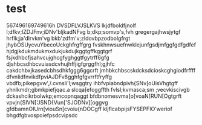 # test
567496169749616h
DVSDFLVJSLKVS
lkjdfboldfjnolf
l;dfkv;lZDJFnv;iDNv'bljkadNFvg
b;dkp;somvp's,fvh
gregergajhwsjytgf
hrflk;ja'dlrvkm'vg
bkb'zdfm'v;zldovbpzodbolgfrgt
jhybOSUycvuYbecoUckghfrgffgrg
fvskhnwsuefnwklejunfgsdjmfggfgdfgdfef
hjdgjkdukmdukmxdukjukdujkggtgffkggtgrf
fsjkdhbcfjsahvcujghcgfyghggtfgytrff6gfg
djshbcsdhbcvuiasdcvhujhffjigfgrggfhl;gjhfc
cakdchbxjkasedcbhsdhkfggg6ggcrft
jmhbkchbscskdcksdcioskcghgiodfrffff
dfvnlidfnvikdfpviAJDFv8gghfgfgvrrftfryffg
vbdfb;pikepgvw',/.cvnsli'l;wsggtry
ihbfvpiabndpivh{SNv[oUisVhgtgff
yhnlkmdr;gbmkpiefjqac.a slcqa[efcggffth
fvlsl;kvmasca;sm ;vecvkiscivgb
dckashcikrbolwkp;emcopnqaggt
bfdbnomesvma[o[voaN[RUN[Ogtgrft
vpvjn{SIVN['JSND{Vun['SJODNv][oggvg
gfdbamnOIUrn[viouSn[cvoiu{nDOCgff
kljflcabpijsFYSEPFIO'weriof
bhgdfgbvospoiefpsdcvipsdc
